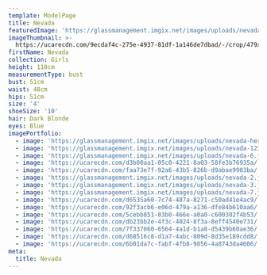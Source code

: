```yaml
---
template: ModelPage
title: Nevada
featuredImage: 'https://glassmanagement.imgix.net/images/uploads/nevada-aaaa.jpg'
imageThumbnail: >-
  https://ucarecdn.com/9ecdaf4c-275e-4937-81df-1a146de7dbad/-/crop/479x495/0,0/-/preview/
firstName: Nevada
collection: Girls
height: 110cm
measurementType: bust
bust: 51cm
waist: 48cm
hips: 51cm
size: '4'
shoeSize: '10'
hair: Dark Blonde
eyes: Blue
imagePortfolio:
  - image: 'https://glassmanagement.imgix.net/images/uploads/nevada-her-shadow.jpg'
  - image: 'https://glassmanagement.imgix.net/images/uploads/nevada-123.jpg'
  - image: 'https://glassmanagement.imgix.net/images/uploads/nevada-6.jpg'
  - image: 'https://ucarecdn.com/d3b00aa1-05c0-4221-8a03-58fe3b76935a/'
  - image: 'https://ucarecdn.com/faa73e7f-92a6-43b5-826b-d9abae9903ba/'
  - image: 'https://glassmanagement.imgix.net/images/uploads/nevada-2.jpg'
  - image: 'https://glassmanagement.imgix.net/images/uploads/nevada-3.jpg'
  - image: 'https://glassmanagement.imgix.net/images/uploads/nevada-7.jpg'
  - image: 'https://ucarecdn.com/d6535a60-7c74-487a-8271-c50ad41e4ac9/'
  - image: 'https://ucarecdn.com/92f3acb6-e06d-479a-a136-dfe84b610aa6/'
  - image: 'https://ucarecdn.com/5cebb851-83b0-466e-a0a0-c600302f4b53/'
  - image: 'https://ucarecdn.com/db23bb2e-4f3c-4024-8f3a-8eff4540e731/'
  - image: 'https://ucarecdn.com/7f337060-6564-4a1d-b1a8-d5439b60ae36/'
  - image: 'https://ucarecdn.com/d68516c8-d1a7-4abc-809d-8d35e189cdd8/'
  - image: 'https://ucarecdn.com/6b01da7c-fabf-4fb8-9856-4a8743da4606/'
meta:
  title: Nevada
---
```


